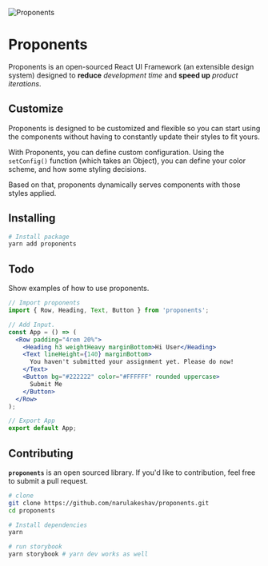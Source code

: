 ![Proponents](https://i.imgur.com/czeDE8g.png)

# Proponents
Proponents is an open-sourced React UI Framework (an extensible
design system) designed to **reduce** *development time* and
**speed up** *product iterations*.

## Customize
Proponents is designed to be customized and flexible so you can start using the components without having to constantly update their styles to fit yours.

With Proponents, you can define custom configuration. Using the `setConfig()` function (which takes an  Object), you can define your color scheme, and how some styling decisions.

Based on that, proponents dynamically serves components with those styles applied.

## Installing
```sh
# Install package
yarn add proponents
```

## Todo
Show examples of how to use proponents.

```jsx
// Import proponents
import { Row, Heading, Text, Button } from 'proponents';

// Add Input.
const App = () => (
  <Row padding="4rem 20%">
    <Heading h3 weightHeavy marginBottom>Hi User</Heading>
    <Text lineHeight={140} marginBottom>
      You haven't submitted your assignment yet. Please do now!
    </Text>
    <Button bg="#222222" color="#FFFFFF" rounded uppercase>
      Submit Me
    </Button>
  </Row>
);

// Export App
export default App;
```

## Contributing
**`proponents`** is an open sourced library. If you'd like to contribution, feel free to submit a pull request.

```sh
# clone
git clone https://github.com/narulakeshav/proponents.git
cd proponents

# Install dependencies
yarn

# run storybook
yarn storybook # yarn dev works as well
```
